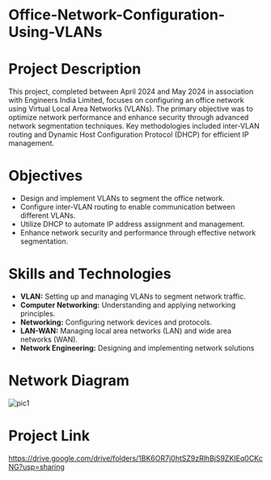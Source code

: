 # Office-Network-Configuration-Using-VLANs

# Project Description
This project, completed between April 2024 and May 2024 in association with Engineers India Limited, focuses on configuring an office network using Virtual Local Area Networks (VLANs). The primary objective was to optimize network performance and enhance security through advanced network segmentation techniques. Key methodologies included inter-VLAN routing and Dynamic Host Configuration Protocol (DHCP) for efficient IP management.

# Objectives
- Design and implement VLANs to segment the office network.
- Configure inter-VLAN routing to enable communication between different VLANs.
- Utilize DHCP to automate IP address assignment and management.
- Enhance network security and performance through effective network segmentation.
  
# Skills and Technologies
- **VLAN:** Setting up and managing VLANs to segment network traffic.
- **Computer Networking:** Understanding and applying networking principles.
- **Networking:** Configuring network devices and protocols.
- **LAN-WAN:** Managing local area networks (LAN) and wide area networks (WAN).
- **Network Engineering:** Designing and implementing network solutions


# Network Diagram
![pic1](https://github.com/Nitish08in/Office-Network-Configuration-Using-VLANs/assets/133137912/0ac9b2ac-6d35-4bae-b306-9f46ac9b5557)

# Project Link
https://drive.google.com/drive/folders/1BK6OR7j0htSZ9zRlhBjS9ZKIEq0CKcNG?usp=sharing
